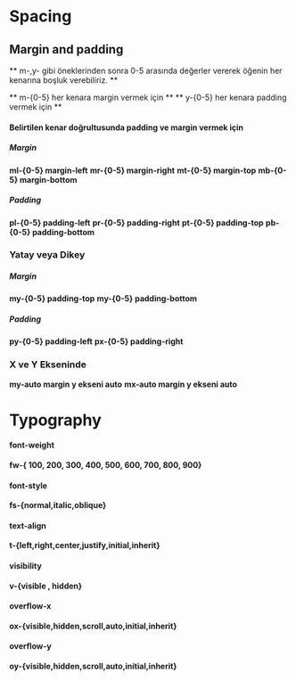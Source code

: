 # Spacing 
## Margin and padding
** m-,y- gibi öneklerinden  sonra 0-5 arasında değerler vererek öğenin her kenarına boşluk verebiliriz.  ** <br/>

** m-{0-5} her kenara margin vermek için **
** y-{0-5} her kenara padding vermek için **

#### Belirtilen kenar doğrultusunda padding ve margin vermek için
##### Margin
**ml-{0-5} margin-left**
**mr-{0-5} margin-right**
**mt-{0-5} margin-top**
**mb-{0-5} margin-bottom**

##### Padding
**pl-{0-5} padding-left**
**pr-{0-5} padding-right**
**pt-{0-5} padding-top**
**pb-{0-5} padding-bottom**

### Yatay veya Dikey

##### Margin
**my-{0-5} padding-top**
**my-{0-5} padding-bottom**

##### Padding
**py-{0-5} padding-left**
**px-{0-5} padding-right**

### X ve Y Ekseninde
**my-auto margin y ekseni auto**
**mx-auto margin y ekseni auto**



# Typography

#### font-weight 
**fw-{ 100, 200, 300, 400, 500, 600, 700, 800, 900}**

#### font-style
**fs-{normal,italic,oblique}**

#### text-align
**t-{left,right,center,justify,initial,inherit}**

#### visibility
**v-{visible , hidden}**

#### overflow-x
**ox-{visible,hidden,scroll,auto,initial,inherit}**

#### overflow-y
**oy-{visible,hidden,scroll,auto,initial,inherit}**
